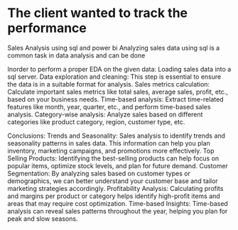 # The client wanted to track the performance

Sales Analysis using sql and power bi
Analyzing sales data using sql is a common task in data analysis and can be done 

Inorder to perform a proper EDA on the given data: Loading sales data into a sql server. Data exploration and cleaning: This step is essential to ensure the data is in a suitable format for analysis. Sales metrics calculation: Calculate important sales metrics like total sales, average sales, profit, etc., based on your business needs. Time-based analysis: Extract time-related features like month, year, quarter, etc., and perform time-based sales analysis. Category-wise analysis: Analyze sales based on different categories like product category, region, customer type, etc.

Conclusions:
Trends and Seasonality: Sales analysis to identify trends and seasonality patterns in sales data. This information can help you plan inventory, marketing campaigns, and promotions more effectively. Top Selling Products: Identifying the best-selling products can help focus on popular items, optimize stock levels, and plan for future demand. Customer Segmentation: By analyzing sales based on customer types or demographics, we can better understand your customer base and tailor marketing strategies accordingly. Profitability Analysis: Calculating profits and margins per product or category helps identify high-profit items and areas that may require cost optimization. Time-based Insights: Time-based analysis can reveal sales patterns throughout the year, helping you plan for peak and slow seasons.
